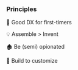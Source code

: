 ### Principles

🌲 Good DX for first-timers

💡 Assemble > Invent

🏚 Be (semi) opionated

🎳 Build to customize
